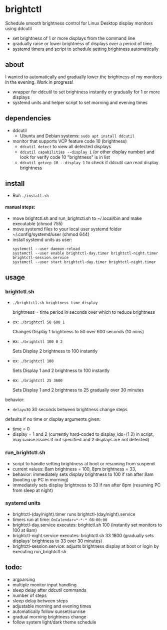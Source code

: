 # brightctl
Schedule smooth brightness control for Linux Desktop display monitors using ddcutil
* set brightness of 1 or more displays from the command line
* gradually raise or lower brightness of displays over a period of time
* systemd timers and script to schedule setting brightness automatically

## about
I wanted to automatically and gradually lower the brightness of my monitors in the evening. Work in progress!
* wrapper for ddcutil to set brightness instantly or gradually for 1 or more displays
* systemd units and helper script to set morning and evening times

## dependencies
* ddcutil
  * Ubuntu and Debian systems: ```sudo apt install ddcutil```
* monitor that supports VCP feature code 10 (brightness)
  * ```ddcutil detect``` to view all detected displays
  * ```ddcutil capabilities --display 1``` (or other display number) and look for verify code 10 "brightness" is in list
  * ```ddcutil getvcp 10 --display 1``` to check if ddcutil can read display brightness

## install
* Run ```./install.sh```
  
#### manual steps:
* move brightctl.sh and run_brightctl.sh to ~/.local/bin and make executable (chmod 755)
* move systemd files to your local user systemd folder ~/.config/systemd/user (chmod 644)
* install systemd units as user: 
  ```
  systemctl --user daemon-reload
  systemctl --user enable brightctl-day.timer brightctl-night.timer brightctl-session.service
  systemctl --user start brightctl-day.timer brightctl-night.timer
  ```

## usage
### brightctl.sh
* ```./brightctl.sh brightness time display```
  
  brightness = time period in seconds over which to reduce brightness

* ex: ```./brightctl 50 600 1```

  Changes Display 1 brightness to 50 over 600 seconds (10 mins)

* ex: ```./brightctl 100 0 2```

  Sets Display 2 brightness to 100 instantly

* ex: ```./brightctl 100```

  Sets Display 1 and 2 brightness to 100 instantly

* ex: ```./brightctl 25 3600```

  Sets Display 1 and 2 brightness to 25 gradually over 30 minutes

behavior:
* ```delay=30``` 30 seconds between brightness change steps

defaults if no time or display arguments given:
* time = 0
* display = 1 and 2 (currently hard-coded to display_ids=(1 2) in script, may cause issues if not specified and 2 displays are not detected)

### run_brightctl.sh
* script to handle setting brightness at boot or resuming from suspend
* current values: 8am brightness = 100, 8pm brightness = 33, 
* behavior: immediately sets display brightness to 100 if ran after 8am (booting up PC in morning)
* immediately sets display brightness to 33 if ran after 8pm (resuming PC from sleep at night)

### systemd units
* brightctl-(day/night).timer runs brightctl-(day/night).service
* timers run at time: ```OnCalendar=*-*-* 08:00:00```
* brightctl-day.service executes: brightctl.sh 100 (instantly set monitors to 100 at 8am)
* brightctl-night.service executes: brightctl.sh 33 1800 (gradually sets displays' brightness to 33 over 30 minutes)
* brightctl-session.service: adjusts brightness display at boot or login by executing run_brightctl.sh

## todo:
* argparsing
 * multiple monitor input handling
 * sleep delay after ddcutil commands
 * number of steps
 * sleep delay between steps
* adjustable morning and evening times
 * automatically follow sunset/sunrise
 * gradual morning brightness change
* follow system light/dark theme schedule
